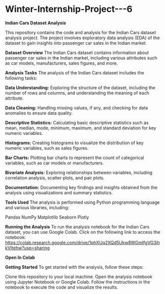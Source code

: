 # Winter-Internship-Project---6

**Indian Cars Dataset Analysis**

This repository contains the code and analysis for the Indian Cars dataset analysis project. The project involves exploratory data analysis (EDA) of the dataset to gain insights into passenger car sales in the Indian market.

**Dataset Overview**
The Indian Cars dataset contains information about passenger car sales in the Indian market, including various attributes such as car models, manufacturers, sales figures, and more.

**Analysis Tasks**
The analysis of the Indian Cars dataset includes the following tasks:

**Data Understanding:** Exploring the structure of the dataset, including the number of rows and columns, and understanding the meaning of each attribute.

**Data Cleaning:** Handling missing values, if any, and checking for data anomalies to ensure data quality.

**Descriptive Statistics:** Calculating basic descriptive statistics such as mean, median, mode, minimum, maximum, and standard deviation for key numeric variables.

**Histograms:** Creating histograms to visualize the distribution of key numeric variables, such as sales figures.

**Bar Charts:** Plotting bar charts to represent the count of categorical variables, such as car models or manufacturers.

**Bivariate Analysis:** Exploring relationships between variables, including correlation analysis, scatter plots, and pair plots.

**Documentation:** Documenting key findings and insights obtained from the analysis using visualizations and summary statistics.

**Tools Used**
The analysis is performed using Python programming language and various libraries, including:

Pandas
NumPy
Matplotlib
Seaborn
Plotly

**Running the Analysis**
To run the analysis notebook for the Indian Cars dataset, you can use Google Colab. Click on the following link to access the notebook:
https://colab.research.google.com/drive/1phXUq2XQd5Ukw8WGmIfgVG3ihkVItehw?usp=sharing

**Open In Colab**

**Getting Started**
To get started with the analysis, follow these steps:

Clone this repository to your local machine.
Open the analysis notebook using Jupyter Notebook or Google Colab.
Follow the instructions in the notebook to execute the code and visualize the results.
